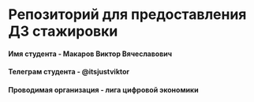 <h1>Репозиторий для предоставления ДЗ стажировки</h1>
<h4>Имя студента - Макаров Виктор Вячеславович</h4>
<h4>Телеграм студента - @itsjustviktor</h4>
<h4>Проводимая организация - лига цифровой экономики</h4>
